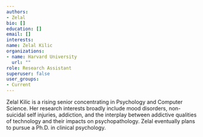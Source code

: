 ```yaml
---
authors:
- Zelal
bio: []
education: []
email: []
interests:
name: Zelal Kilic
organizations:
- name: Harvard University
  url: ""
role: Research Assistant
superuser: false
user_groups:
- Current
---
```


Zelal Kilic is a rising senior concentrating in Psychology and Computer Science. Her research interests broadly include mood disorders, non-suicidal self injuries, addiction, and the interplay between addictive qualities of technology and their impacts on psychopathology. Zelal eventually plans to pursue a Ph.D. in clinical psychology.
